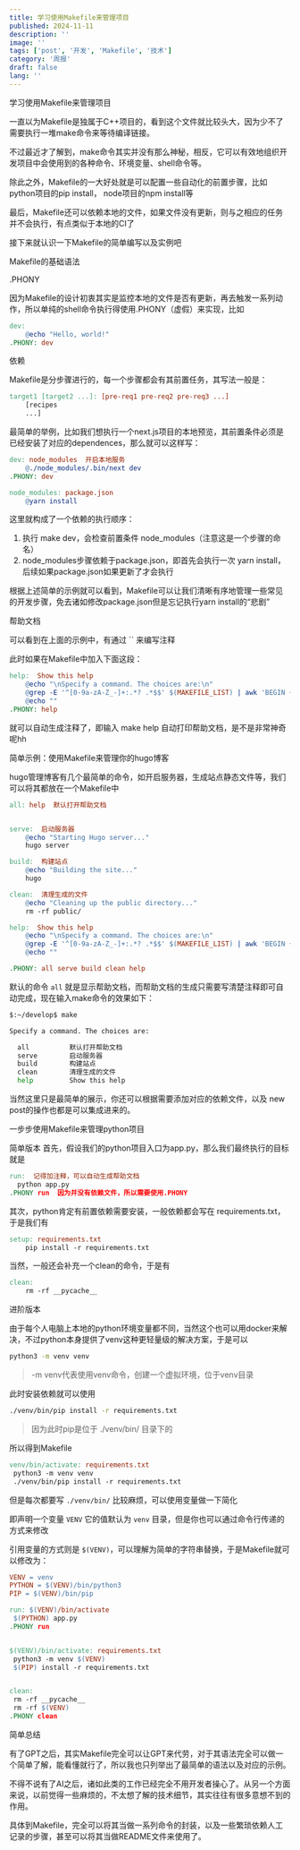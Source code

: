 ```yaml
---
title: 学习使用Makefile来管理项目
published: 2024-11-11
description: ''
image: ''
tags: ['post', '开发', 'Makefile', '技术']
category: '周报'
draft: false
lang: ''
---
```

 学习使用Makefile来管理项目


<!-- ![Group 4](./attachments/bafkreielcl72bzqkclihhh4dohq6yrg5cb6l5wekpij5a4jttnqclnxhnq.png) -->


一直以为Makefile是独属于C++项目的，看到这个文件就比较头大，因为少不了需要执行一堆make命令来等待编译链接。

不过最近才了解到，make命令其实并没有那么神秘，相反，它可以有效地组织开发项目中会使用到的各种命令、环境变量、shell命令等。

除此之外，Makefile的一大好处就是可以配置一些自动化的前置步骤，比如python项目的pip install， node项目的npm install等

最后，Makefile还可以依赖本地的文件，如果文件没有更新，则与之相应的任务并不会执行，有点类似于本地的CI了

接下来就认识一下Makefile的简单编写以及实例吧

 Makefile的基础语法

 .PHONY

因为Makefile的设计初衷其实是监控本地的文件是否有更新，再去触发一系列动作，所以单纯的shell命令执行得使用.PHONY（虚假）来实现，比如

```makefile
dev:
	@echo "Hello, world!"
.PHONY: dev
```

 依赖

Makefile是分步骤进行的，每一个步骤都会有其前置任务，其写法一般是：

```makefile
target1 [target2 ...]: [pre-req1 pre-req2 pre-req3 ...]
    [recipes
    ...]
```

最简单的举例，比如我们想执行一个next.js项目的本地预览，其前置条件必须是已经安装了对应的dependences，那么就可以这样写：


```makefile
dev: node_modules  开启本地服务
	@./node_modules/.bin/next dev
.PHONY: dev

node_modules: package.json
	@yarn install
```


这里就构成了一个依赖的执行顺序：

1. 执行 make dev，会检查前置条件 node_modules（注意这是一个步骤的命名）
2. node_modules步骤依赖于package.json，即首先会执行一次 yarn install，后续如果package.json如果更新了才会执行

根据上述简单的示例就可以看到，Makefile可以让我们清晰有序地管理一些常见的开发步骤，免去诸如修改package.json但是忘记执行yarn install的“悲剧”

 帮助文档

可以看到在上面的示例中，有通过 `` 来编写注释

此时如果在Makefile中加入下面这段：

```makefile
help:  Show this help
	@echo "\nSpecify a command. The choices are:\n"
	@grep -E '^[0-9a-zA-Z_-]+:.*? .*$$' $(MAKEFILE_LIST) | awk 'BEGIN {FS = ":.*? "}; {printf "  \033[0;36m%-12s\033[m %s\n", $$1, $$2}'
	@echo ""
.PHONY: help
```


就可以自动生成注释了，即输入 make help 自动打印帮助文档，是不是非常神奇呢hh

 简单示例：使用Makefile来管理你的hugo博客

hugo管理博客有几个最简单的命令，如开启服务器，生成站点静态文件等，我们可以将其都放在一个Makefile中

```makefile
all: help  默认打开帮助文档


serve:  启动服务器
	@echo "Starting Hugo server..."
	hugo server

build:  构建站点
	@echo "Building the site..."
	hugo 

clean:  清理生成的文件
	@echo "Cleaning up the public directory..."
	rm -rf public/

help:  Show this help
	@echo "\nSpecify a command. The choices are:\n"
	@grep -E '^[0-9a-zA-Z_-]+:.*? .*$$' $(MAKEFILE_LIST) | awk 'BEGIN {FS = ":.*? "}; {printf "  \033[0;36m%-12s\033[m %s\n", $$1, $$2}'
	@echo ""

.PHONY: all serve build clean help
```

默认的命令 `all` 就是显示帮助文档，而帮助文档的生成只需要写清楚注释即可自动完成，现在输入make命令的效果如下：

```bash
$:~/develop$ make

Specify a command. The choices are:

  all          默认打开帮助文档
  serve        启动服务器
  build        构建站点
  clean        清理生成的文件
  help         Show this help
```

当然这里只是最简单的展示，你还可以根据需要添加对应的依赖文件，以及 new post的操作也都是可以集成进来的。


 一步步使用Makefile来管理python项目

 简单版本
首先，假设我们的python项目入口为app.py，那么我们最终执行的目标就是

```makefile
run:  记得加注释，可以自动生成帮助文档
  python app.py
.PHONY run  因为并没有依赖文件，所以需要使用.PHONY
```


其次，python肯定有前置依赖需要安装，一般依赖都会写在 requirements.txt，于是我们有

```makefile
setup: requirements.txt
    pip install -r requirements.txt
```

当然，一般还会补充一个clean的命令，于是有

```makefile
clean:
    rm -rf __pycache__
```

 进阶版本

由于每个人电脑上本地的python环境变量都不同，当然这个也可以用docker来解决，不过python本身提供了venv这种更轻量级的解决方案，于是可以

```bash
python3 -m venv venv
```

> -m venv代表使用venv命令，创建一个虚拟环境，位于venv目录

此时安装依赖就可以使用
```bash
./venv/bin/pip install -r requirements.txt
```

> 因为此时pip是位于 ./venv/bin/ 目录下的

所以得到Makefile


```makefile
venv/bin/activate: requirements.txt
 python3 -m venv venv
 ./venv/bin/pip install -r requirements.txt
```

但是每次都要写 `./venv/bin/` 比较麻烦，可以使用变量做一下简化

即声明一个变量 `VENV` 它的值默认为 `venv` 目录，但是你也可以通过命令行传递的方式来修改

引用变量的方式则是 `$(VENV)`，可以理解为简单的字符串替换，于是Makefile就可以修改为：

```makefile
VENV = venv
PYTHON = $(VENV)/bin/python3
PIP = $(VENV)/bin/pip

run: $(VENV)/bin/activate
 $(PYTHON) app.py
.PHONY run


$(VENV)/bin/activate: requirements.txt
 python3 -m venv $(VENV)
 $(PIP) install -r requirements.txt


clean:
 rm -rf __pycache__
 rm -rf $(VENV)
.PHONY clean
```

 简单总结

有了GPT之后，其实Makefile完全可以让GPT来代劳，对于其语法完全可以做一个简单了解，能看懂就行了，所以我也只列举出了最简单的语法以及对应的示例。

不得不说有了AI之后，诸如此类的工作已经完全不用开发者操心了。从另一个方面来说，以前觉得一些麻烦的，不太想了解的技术细节，其实往往有很多意想不到的作用。

具体到Makefile，完全可以将其当做一系列命令的封装，以及一些繁琐依赖人工记录的步骤，甚至可以将其当做README文件来使用了。








[]()
